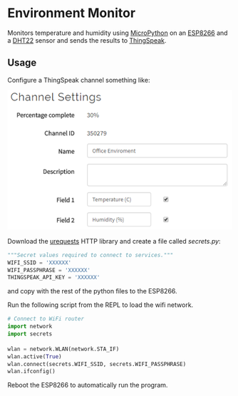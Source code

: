 # Environment Monitor

Monitors temperature and humidity using [MicroPython](http://micropython.org/)
on an [ESP8266](https://en.wikipedia.org/wiki/ESP8266) and a  [DHT22](https://www.sparkfun.com/datasheets/Sensors/Temperature/DHT22.pdf)
sensor and sends the results to [ThingSpeak](https://thingspeak.com).

## Usage

Configure a ThingSpeak channel something like:

![ThingSpeak channel](https://github.com/chrisb2/environment/raw/master/thingspeak-channel-settings.png "ThingSpeak Channel Settings")

Download the [urequests](https://raw.githubusercontent.com/micropython/micropython-lib/master/urequests/urequests.py) HTTP library and create a file called _secrets.py_:
```python
"""Secret values required to connect to services."""
WIFI_SSID = 'XXXXXX'
WIFI_PASSPHRASE = 'XXXXXX'
THINGSPEAK_API_KEY = 'XXXXXX'
```
and copy with the rest of the python files to the ESP8266.

Run the following script from the REPL to load the wifi network.
```python
# Connect to WiFi router
import network
import secrets

wlan = network.WLAN(network.STA_IF)
wlan.active(True)
wlan.connect(secrets.WIFI_SSID, secrets.WIFI_PASSPHRASE)
wlan.ifconfig()
```
Reboot the ESP8266 to automatically run the program.
